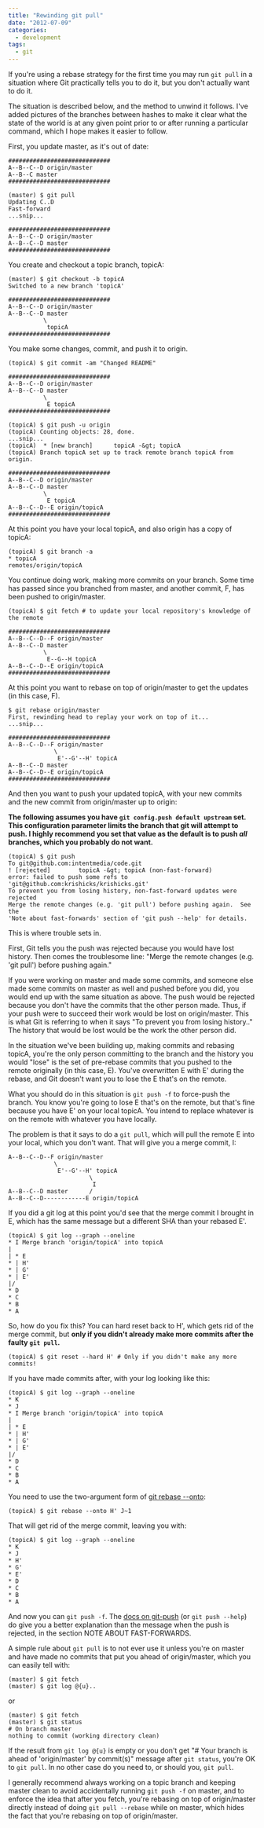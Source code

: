 ```yaml
---
title: "Rewinding git pull"
date: "2012-07-09"
categories:
  - development
tags:
  - git
---
```

If you're using a rebase strategy for the first time you may run `git pull` in a situation where Git practically tells you to do it, but you don't actually want to do it.

<!--more-->

The situation is described below, and the method to unwind it follows. I've added pictures of the branches between hashes to make it clear what the state of the world is at any given point prior to or after running a particular command, which I hope makes it easier to follow.

First, you update master, as it's out of date:

    #############################
    A--B--C--D origin/master
    A--B--C master
    #############################
    
    (master) $ git pull
    Updating C..D
    Fast-forward
    ...snip...
    
    #############################
    A--B--C--D origin/master
    A--B--C--D master
    #############################

You create and checkout a topic branch, topicA:

    (master) $ git checkout -b topicA
    Switched to a new branch 'topicA'
    
    #############################
    A--B--C--D origin/master
    A--B--C--D master
              \
               topicA
    #############################

You make some changes, commit, and push it to origin.

    (topicA) $ git commit -am "Changed README"
    
    #############################
    A--B--C--D origin/master
    A--B--C--D master
              \
               E topicA
    #############################
    
    (topicA) $ git push -u origin
    (topicA) Counting objects: 28, done.
    ...snip...
    (topicA)  * [new branch]      topicA -&gt; topicA
    (topicA) Branch topicA set up to track remote branch topicA from origin.
    
    #############################
    A--B--C--D origin/master
    A--B--C--D master
              \
               E topicA
    A--B--C--D--E origin/topicA
    #############################

At this point you have your local topicA, and also origin has a copy of topicA:

    (topicA) $ git branch -a
    * topicA
    remotes/origin/topicA

You continue doing work, making more commits on your branch. Some time has passed since you branched from master, and another commit, F, has been pushed to origin/master.

    (topicA) $ git fetch # to update your local repository's knowledge of the remote
    
    #############################
    A--B--C--D--F origin/master
    A--B--C--D master
              \
               E--G--H topicA
    A--B--C--D--E origin/topicA
    #############################

At this point you want to rebase on top of origin/master to get the updates (in this case, F).

    $ git rebase origin/master
    First, rewinding head to replay your work on top of it...
    ...snip...
    
    #############################
    A--B--C--D--F origin/master
                 \
                  E'--G'--H' topicA
    A--B--C--D master
    A--B--C--D--E origin/topicA
    #############################

And then you want to push your updated topicA, with your new commits and the new commit from origin/master up to origin:

**The following assumes you have `git config.push default upstream` set. This configuration parameter limits the branch that git will attempt to push. I highly recommend you set that value as the default is to push *all* branches, which you probably do not want.**

    (topicA) $ git push
    To git@github.com:intentmedia/code.git
    ! [rejected]        topicA -&gt; topicA (non-fast-forward)
    error: failed to push some refs to 'git@github.com:krishicks/krishicks.git'
    To prevent you from losing history, non-fast-forward updates were rejected
    Merge the remote changes (e.g. 'git pull') before pushing again.  See the
    'Note about fast-forwards' section of 'git push --help' for details.

This is where trouble sets in.

First, Git tells you the push was rejected because you would have lost history. Then comes the troublesome line: "Merge the remote changes (e.g. 'git pull') before pushing again."

If you were working on master and made some commits, and someone else made some commits on master as well and pushed before you did, you would end up with the same situation as above. The push would be rejected because you don't have the commits that the other person made. Thus, if your push were to succeed their work would be lost on origin/master. This is what Git is referring to when it says "To prevent you from losing history.." The history that would be lost would be the work the other person did.

In the situation we've been building up, making commits and rebasing topicA, you're the only person committing to the branch and the history you would "lose" is the set of pre-rebase commits that you pushed to the remote originally (in this case, E). You've overwritten E with E' during the rebase, and Git doesn't want you to lose the E that's on the remote.

What you should do in this situation is `git push -f` to force-push the branch. You know you're going to lose E that's on the remote, but that's fine because you have E' on your local topicA. You intend to replace whatever is on the remote with whatever you have locally.

The problem is that it says to do a `git pull`, which will pull the remote E into your local, which you don't want. That will give you a merge commit, I:

    A--B--C--D--F origin/master
                 \
                  E'--G'--H' topicA
                           \
                            I
    A--B--C--D master      /
    A--B--C--D------------E origin/topicA


If you did a git log at this point you'd see that the merge commit I brought in E, which has the same message but a different SHA than your rebased E'.

    (topicA) $ git log --graph --oneline
    * I Merge branch 'origin/topicA' into topicA
    |
    | * E
    * | H'
    * | G'
    * | E'
    |/
    * D
    * C
    * B
    * A


So, how do you fix this? You can hard reset back to H', which gets rid of the merge commit, but **only if you didn't already make more commits after the faulty `git pull`.**

    (topicA) $ git reset --hard H' # Only if you didn't make any more commits!

If you have made commits after, with your log looking like this:

    (topicA) $ git log --graph --oneline
    * K
    * J
    * I Merge branch 'origin/topicA' into topicA
    |
    | * E
    * | H'
    * | G'
    * | E'
    |/
    * D
    * C
    * B
    * A

You need to use the two-argument form of [git rebase --onto](https://pivotallabs.com/users/khicks/blog/articles/2118-git-rebase-onto "git rebase --onto"):

    (topicA) $ git rebase --onto H' J~1

That will get rid of the merge commit, leaving you with:

    (topicA) $ git log --graph --oneline
    * K
    * J
    * H'
    * G'
    * E'
    * D
    * C
    * B
    * A

And now you can `git push -f`. The [docs on git-push](http://linux.die.net/man/1/git-push "docs on git-push") (or `git push --help`) do give you a better explanation than the message when the push is rejected, in the section NOTE ABOUT FAST-FORWARDS.

A simple rule about `git pull` is to not ever use it unless you're on master and have made no commits that put you ahead of origin/master, which you can easily tell with:

    (master) $ git fetch
    (master) $ git log @{u}..

or 

    (master) $ git fetch
    (master) $ git status
    # On branch master
    nothing to commit (working directory clean)

If the result from `git log @{u}` is empty or you don't get "# Your branch is ahead of 'origin/master' by  commit(s)" message after `git status`, you're OK to `git pull`. In no other case do you need to, or should you, `git pull`.

I generally recommend always working on a topic branch and keeping master clean to avoid accidentally running `git push -f` on master, and to enforce the idea that after you fetch, you're rebasing on top of origin/master directly instead of doing `git pull --rebase` while on master, which hides the fact that you're rebasing on top of origin/master.
